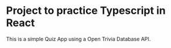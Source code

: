 # Project to practice Typescript in React
This is a simple Quiz App using a Open Trivia Database API. 

